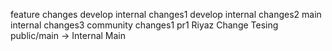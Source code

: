 feature changes
develop internal changes1 
develop internal changes2
main internal changes3
community changes1
pr1
Riyaz Change
Tesing public/main -> Internal Main 
